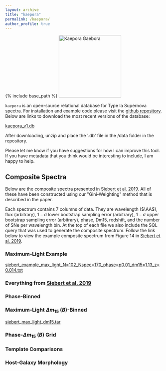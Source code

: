 ```yaml
---
layout: archive
title: "kaepora"
permalink: /kaepora/
author_profile: true
---
```


{% include base_path %}
<img src="http://msiebert1.github.io/images/Kaepora_Gaebora_Icon.jpg" alt="Kaepora Gaebora" width="200"/>

``kaepora`` is an open-source relational database for Type Ia Supernova spectra. For installation and example code please visit the [github repository](https://github.com/msiebert1/kaepora). Below are links to download the most recent versions of the database:

[kaepora_v1.db]()

After downloading, unzip and place the '.db' file in the /data folder in the repository. 

Please let me know if you have suggestions for how I can improve this tool. If you have metadata that you think would be interesting to include, I am happy to help. 

## Composite Spectra

Below are the composite spectra presented in [Siebert et al. 2019](https://msiebert1.github.io/publication/2019-XX-XX-Siebert_2019_MNRAS). All of these have been constructed using our "Gini-Weighting" method that is described in the paper. 

Each spectrum contains 7 columns of data. They are wavelength ($\AA$), flux (arbitrary), $1-\sigma$ lower bootstrap sampling error (arbitrary), $1-\sigma$ upper bootstrap sampling error (arbitrary), phase, Dm15, redshift, and the number of SNe per wavelength bin. At the top of each file we also include the SQL query that was used to generate the composite spectrum. Follow the link below to view the example composite spectrum from Figure 14 in [Siebert et al. 2019](https://msiebert1.github.io/publication/2019-XX-XX-Siebert_2019_MNRAS). 

### Maximum-Light Example

[siebert_example_max_light_N=102_Nspec=170_phase=p0.01_dm15=1.13_z=0.014.txt](http://msiebert1.github.io/files/siebert_example_max_light_N=102_Nspec=170_phase=p0.01_dm15=1.13_z=0.014.txt)

### Everything from [Siebert et al. 2019](https://msiebert1.github.io/publication/2019-XX-XX-Siebert_2019_MNRAS)

### Phase-Binned

### Maximum-Light $\Delta m_{15}$ $(B)$-Binned

[siebert_max_light_dm15.tar](http://msiebert1.github.io/files/siebert_max_light_dm15.tar)

### Phase-$\Delta m_{15}$ $(B)$ Grid

### Template Comparisons

### Host-Galaxy Morphology